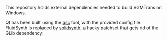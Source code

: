 This repository holds external dependencies needed to build VGMTrans on Windows.

Qt has been built using the [qsc](https://github.com/spycrab/qsc) tool, with the provided config file.
FluidSynth is replaced by [solidsynth](https://github.com/vgmtrans/solidsynth), a hacky patchset that gets rid of the GLib dependency.